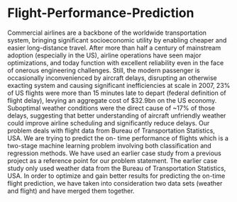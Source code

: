 # Flight-Performance-Prediction
Commercial airlines are a backbone of the worldwide transportation system, bringing significant socioeconomic utility by enabling cheaper and easier long-distance travel. After more than half a century of mainstream adoption (especially in the US), airline operations have seen major optimizations, and today function with excellent reliability even in the face of onerous engineering challenges. Still, the modern passenger is occasionally inconvenienced by aircraft delays, disrupting an otherwise exacting system and causing significant inefficiencies at scale in 2007, 23% of US flights were more than 15 minutes late to depart (federal definition of flight delay), levying an aggregate cost of $32.9bn on the US economy. Suboptimal weather conditions were the direct cause of ~17% of those delays, suggesting that better understanding of aircraft unfriendly weather could improve airline scheduling and significantly reduce delays.
Our problem deals with flight data from Bureau of Transportation Statistics, USA. We are trying to predict the on- time performance of flights which is a two-stage machine learning problem involving both classification and regression methods. We have used an earlier case study from a previous project as a reference point for our problem statement. The earlier case study only used weather data from the Bureau of Transportation Statistics, USA. In order to optimize and gain better results for predicting the on-time flight prediction, we have taken into consideration two data sets (weather and flight) and have merged them together.

